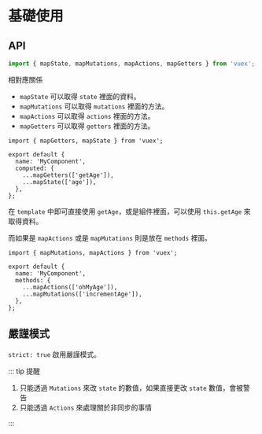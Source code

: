 # 基礎使用

## API

```js
import { mapState, mapMutations, mapActions, mapGetters } from 'vuex';
```

相對應關係

- `mapState` 可以取得 `state` 裡面的資料。
- `mapMutations` 可以取得 `mutations` 裡面的方法。
- `mapActions` 可以取得 `actions` 裡面的方法。
- `mapGetters` 可以取得 `getters` 裡面的方法。

```js{5,6,7,8}
import { mapGetters, mapState } from 'vuex';

export default {
  name: 'MyComponent',
  computed: {
    ...mapGetters(['getAge']),
    ...mapState(['age']),
  },
};
```

在 `template` 中即可直接使用 `getAge`，或是組件裡面，可以使用 `this.getAge` 來取得資料。

而如果是 `mapActions` 或是 `mapMutations` 則是放在 `methods` 裡面。

```js{5,6,7,8}
import { mapMutations, mapActions } from 'vuex';

export default {
  name: 'MyComponent',
  methods: {
    ...mapActions(['ohMyAge']),
    ...mapMutations(['incrementAge']),
  },
};
```

## 嚴謹模式

`strict: true` 啟用嚴謹模式。

::: tip 提醒

1.  只能透過 `Mutations` 來改 `state` 的數值，如果直接更改 `state` 數值，會被警告
1.  只能透過 `Actions` 來處理關於非同步的事情

:::
